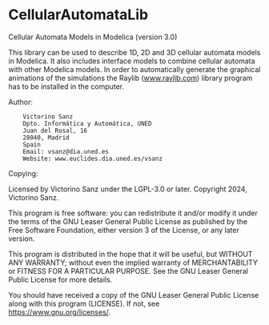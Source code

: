 # CellularAutomataLib

Cellular Automata Models in Modelica (version 3.0)

This library can be used to describe 1D, 2D and 3D cellular automata models in Modelica.
It also includes interface models to combine cellular automata with other Modelica models.
In order to automatically generate the graphical animations of the simulations the Raylib (www.raylib.com) library program has to be installed in the computer.

Author:

		Victorino Sanz
		Dpto. Informática y Automática, UNED
		Juan del Rosal, 16
		28040, Madrid
		Spain
		Email: vsanz@dia.uned.es
		Website: www.euclides.dia.uned.es/vsanz

Copying:

Licensed by Victorino Sanz under the LGPL-3.0 or later.
Copyright 2024, Victorino Sanz.

This program is free software: you can redistribute it and/or modify it under the terms of the GNU Leaser General Public License as published by the Free Software Foundation, either version 3 of the License, or any later version.

This program is distributed in the hope that it will be useful, but WITHOUT ANY WARRANTY; without even the implied warranty of MERCHANTABILITY or FITNESS FOR A PARTICULAR PURPOSE. See the GNU Leaser General Public License for more details.

You should have received a copy of the GNU Leaser General Public License along with this program (LICENSE). If not, see <https://www.gnu.org/licenses/>.

